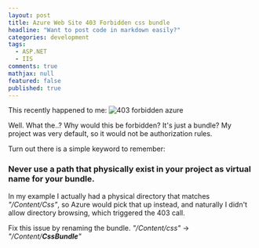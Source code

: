 ```yaml
---
layout: post
title: Azure Web Site 403 Forbidden css bundle
headline: "Want to post code in markdown easily?"
categories: development
tags: 
  - ASP.NET
  - IIS
comments: true
mathjax: null
featured: false
published: true
---
```

This recently happened to me:
![403 forbidden azure](https://w6szka.dm2301.livefilestore.com/y2pM_gLe8lmRE9tteKXfA1BOOLLn0D-l1Wq2M9OapeIIwFjWpi8pPXMoff3ZW2ONZrNyRHoSliwFgGY9urc68rpW5nOiuVS5YjKMME8YMhZ5-g/403forbidden.PNG?psid=1)

Well. What the..?
Why would this be forbidden? It's just a bundle? My project was very default, so it would not be authorization rules.

Turn out there is a simple keyword to remember:
###  Never use a path that physically exist in your project as virtual name for your bundle.
In my example I actually had a physical directory that matches *"/Content/Css"*, so Azure would pick that up instead, and naturally I didn't allow directory browsing, which triggered the 403 call.

Fix this issue by renaming the bundle. *"/Content/css"* -> *"/Content/**CssBundle**"*